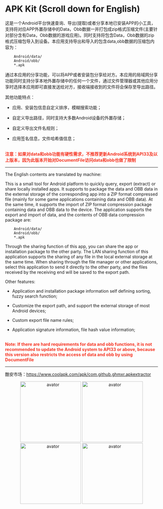 # APK Kit (Scroll down for English)
这是一个Android平台快速查询、导出(提取)或者分享本地已安装APP的小工具，支持将对应APP外置存储中的Data，Obb数据一并打包成zip格式压缩文件(主要针对部分含有Data，Obb数据的游戏应用)。同时支持将包含Data，Obb数据的zip格式压缩包导入到设备。本应用支持导出和导入的包含data,obb数据的压缩包内容为：

        Android/data/
        Android/obb/
        *.apk

通过本应用的分享功能，可以将APP或者安装包分享给对方。本应用的局域网分享功能同时支持分享本地外置存储中的任何一个文件，通过文件管理器或其他应用分享时选择本应用即可直接发送给对方，接收端接收到的文件将会保存至导出路径。

其他功能特点：

+ 应用、安装包信息自定义排序，模糊搜索功能；

+ 自定义导出路径，同时支持大多数Android设备的外置存储；

+ 自定义导出文件名规则；

+ 应用签名信息，文件哈希值信息；

<br>
    <b><font color="#f63422">注意：如果对data和obb功能有硬性需求，不推荐更新Android系统到API33及以上版本，因为此版本开始对DocumentFile访问data和obb也做了限制</font></b>
</br>

*********************
The English contents are translated by machine:

This is a small tool for Android platform to quickly query, export (extract) or share locally installed apps. It supports to package the data and OBB data in the external storage of the corresponding app into a ZIP format compressed file (mainly for some game applications containing data and OBB data). At the same time, it supports the import of ZIP format compression package containing data and OBB data to the device. The application supports the export and import of data, and the contents of OBB data compression package are:

		Android/data/
		Android/obb/
		*.apk

Through the sharing function of this app, you can share the app or installation package to the other party. The LAN sharing function of this application supports the sharing of any file in the local external storage at the same time. When sharing through the file manager or other applications, select this application to send it directly to the other party, and the files received by the receiving end will be saved to the export path.



Other features:

+ Application and installation package information self defining sorting, fuzzy search function;

+ Customize the export path, and support the external storage of most Android devices;

+ Custom export file name rules;

+ Application signature information, file hash value information;

<br>
    <b><font color="#f63422">Note: If there are hard requirements for data and obb functions, it is not recommended to update the Android system to API33 or above, because this version also restricts the access of data and obb by using DocumentFile</font></b>
</br>

*********************
酷安市场：<a href="https://www.coolapk.com/apk/com.github.ghmxr.apkextractor">https://www.coolapk.com/apk/com.github.ghmxr.apkextractor</a>

<div align="center">
    <img src="https://github.com/ghmxr/apkextractor/raw/master/preview/apkextractor_1.png" alt="avator" title="" width="200"/>
	<img src="https://github.com/ghmxr/apkextractor/raw/master/preview/apkextractor_2.png" alt="avator" title="" width="200"/>
	<img src="https://github.com/ghmxr/apkextractor/raw/master/preview/apkextractor_3.png" alt="avator" title="" width="200"/>
	<img src="https://github.com/ghmxr/apkextractor/raw/master/preview/apkextractor_4.png" alt="avator" title="" width="200"/>
</div>
